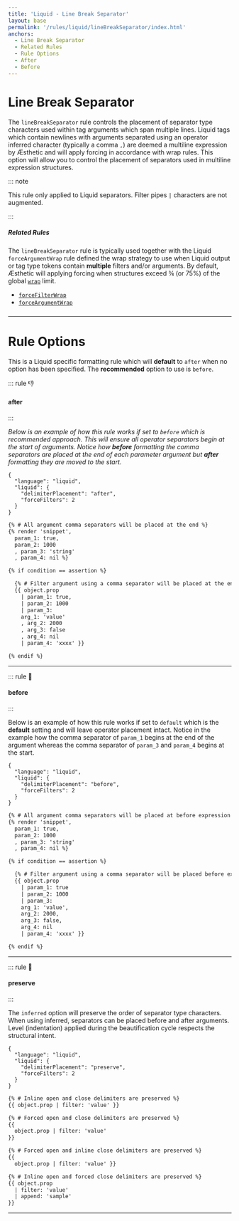 ```yaml
---
title: 'Liquid - Line Break Separator'
layout: base
permalink: '/rules/liquid/lineBreakSeparator/index.html'
anchors:
  - Line Break Separator
  - Related Rules
  - Rule Options
  - After
  - Before
---
```


# Line Break Separator

The `lineBreakSeparator` rule controls the placement of separator type characters used within tag arguments which span multiple lines. Liquid tags which contain newlines with arguments separated using an operator inferred character (typically a comma `,`) are deemed a multiline expression by Æsthetic and will apply forcing in accordance with wrap rules. This option will allow you to control the placement of separators used in multiline expression structures.

::: note

This rule only applied to Liquid separators. Filter pipes `|` characters are not augmented.

:::

##### Related Rules

The `lineBreakSeparator` rule is typically used together with the Liquid `forceArgumentWrap` rule defined the wrap strategy to use when Liquid output or tag type tokens contain **multiple** filters and/or arguments. By default, Æsthetic will applying forcing when structures exceed ¾ (or 75%) of the global [`wrap`](/rules/global/wrap) limit.

- [`forceFilterWrap`](/rules/liquid/forceFilterWrap/)
- [`forceArgumentWrap`](/rules/liquid/forceFilterWrap/)

#####

---

# Rule Options

This is a Liquid specific formatting rule which will **default** to `after` when no option has been specified. The **recommended** option to use is `before`.

::: rule 👎

#### after

:::

_Below is an example of how this rule works if set to `before` which is recommended approach. This will ensure all operator separators begin at the start of arguments. Notice how **before** formatting the comma separators are placed at the end of each parameter argument but **after** formatting they are moved to the start._

```json:rules
{
  "language": "liquid",
  "liquid": {
    "delimiterPlacement": "after",
    "forceFilters": 2
  }
}
```

<!-- prettier-ignore -->
```html
{% # All argument comma separators will be placed at the end %}
{% render 'snippet',
  param_1: true,
  param_2: 1000
  , param_3: 'string'
  , param_4: nil %}

{% if condition == assertion %}

  {% # Filter argument using a comma separator will be placed at the end  %}
  {{ object.prop
    | param_1: true,
    | param_2: 1000
    | param_3:
    arg_1: 'value'
    , arg_2: 2000
    , arg_3: false
    , arg_4: nil
    | param_4: 'xxxx' }}

{% endif %}
```

---

::: rule 🙌

#### before

:::

Below is an example of how this rule works if set to `default` which is the **default** setting and will leave operator placement intact. Notice in the example how the comma separator of `param_1` begins at the end of the argument whereas the comma separator of `param_3` and `param_4` begins at the start.

```json:rules
{
  "language": "liquid",
  "liquid": {
    "delimiterPlacement": "before",
    "forceFilters": 2
  }
}
```

<!-- prettier-ignore -->
```html
{% # All argument comma separators will be placed at before expression %}
{% render 'snippet',
  param_1: true,
  param_2: 1000
  , param_3: 'string'
  , param_4: nil %}

{% if condition == assertion %}

  {% # Filter argument using a comma separator will be placed before expressions %}
  {{ object.prop
    | param_1: true
    | param_2: 1000
    | param_3:
    arg_1: 'value',
    arg_2: 2000,
    arg_3: false,
    arg_4: nil
    | param_4: 'xxxx' }}

{% endif %}
```

---

::: rule 🤡

#### preserve

:::

The `inferred` option will preserve the order of separator type characters. When using inferred, separators can be placed before and after arguments. Level (indentation) applied during the beautification cycle respects the structural intent.

```json:rules
{
  "language": "liquid",
  "liquid": {
    "delimiterPlacement": "preserve",
    "forceFilters": 2
  }
}
```

<!-- prettier-ignore -->
```html
{% # Inline open and close delimiters are preserved %}
{{ object.prop | filter: 'value' }}

{% # Forced open and close delimiters are preserved %}
{{
  object.prop | filter: 'value'
}}

{% # Forced open and inline close delimiters are preserved %}
{{
  object.prop | filter: 'value' }}

{% # Inline open and forced close delimiters are preserved %}
{{ object.prop
  | filter: 'value'
  | append: 'sample'
}}
```

---
